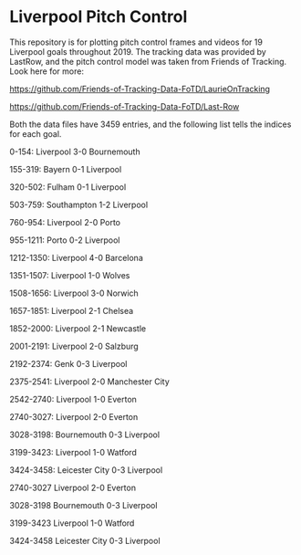 # Liverpool Pitch Control
 
This repository is for plotting pitch control frames and videos for 19 Liverpool goals throughout 2019. The tracking data was provided by LastRow, and the pitch control model was taken from Friends of Tracking. Look here for more:

https://github.com/Friends-of-Tracking-Data-FoTD/LaurieOnTracking

https://github.com/Friends-of-Tracking-Data-FoTD/Last-Row

Both the data files have 3459 entries, and the following list tells the indices for each goal.

0-154: Liverpool 3-0 Bournemouth

155-319: Bayern 0-1 Liverpool

320-502: Fulham 0-1 Liverpool

503-759: Southampton 1-2 Liverpool

760-954: Liverpool 2-0 Porto

955-1211: Porto 0-2 Liverpool

1212-1350: Liverpool 4-0 Barcelona

1351-1507: Liverpool 1-0 Wolves

1508-1656: Liverpool 3-0 Norwich

1657-1851: Liverpool 2-1 Chelsea

1852-2000: Liverpool 2-1 Newcastle

2001-2191: Liverpool 2-0 Salzburg

2192-2374: Genk 0-3 Liverpool

2375-2541: Liverpool 2-0 Manchester City

2542-2740: Liverpool 1-0 Everton

2740-3027: Liverpool 2-0 Everton

3028-3198: Bournemouth 0-3 Liverpool

3199-3423: Liverpool 1-0 Watford

3424-3458: Leicester City 0-3 Liverpool

2740-3027 Liverpool 2-0 Everton

3028-3198 Bournemouth 0-3 Liverpool

3199-3423 Liverpool 1-0 Watford

3424-3458 Leicester City 0-3 Liverpool
